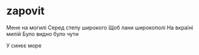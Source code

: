 # zapovit
Мене на могилі
Серед степу широкого
Щоб лани широкополі
На вкраїні милій
Було видно було чути

У синєє море
